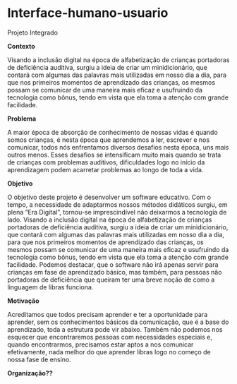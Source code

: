 # Interface-humano-usuario
Projeto Integrado

**Contexto**

Visando a inclusão digital na época de alfabetização de crianças portadoras de deficiência auditiva, surgiu a ideia de criar um minidicionário, que contará com algumas das palavras mais utilizadas em nosso dia a dia, para que nos primeiros momentos de aprendizado das crianças, os mesmos possam se comunicar de uma maneira mais eficaz e usufruindo da tecnologia como bônus, tendo em vista que ela toma a atenção com grande facilidade.

**Problema**

A maior época de absorção de conhecimento de nossas vidas é quando somos crianças, é nesta época que aprendemos a ler, escrever e nos comunicar, todos nós enfrentamos diversos desafios nesta época, uns mais outros menos. Esses desafios se intensificam muito mais quando se trata de crianças com problemas auditivos, dificuldades logo no início da aprendizagem podem acarretar problemas ao longo de toda a vida.

**Objetivo**

O objetivo deste projeto é desenvolver um software educativo. Com o tempo, a necessidade de adaptarmos nossos métodos didáticos surgiu, em plena “Era Digital”, tornou-se imprescindível não deixarmos a tecnologia de lado.
Visando a inclusão digital na época de alfabetização de crianças portadoras de deficiência auditiva, surgiu a ideia de criar um minidicionário, que contará com algumas das palavras mais utilizadas em nosso dia a dia, para que nos primeiros momentos de aprendizado das crianças, os mesmos possam se comunicar de uma maneira mais eficaz e usufruindo da tecnologia como bônus, tendo em vista que ela toma a atenção com grande facilidade.
Podemos destacar, que o software não irá apenas servir para crianças em fase de aprendizado básico, mas também, para pessoas não portadoras de deficiência que queiram ter uma breve noção de como a linguagem de libras funciona.

**Motivação**

Acreditamos que todos precisam aprender e ter a oportunidade para aprender, sem os conhecimentos básicos da comunicação, que é a base do aprendizado, toda a estrutura pode vir abaixo. Também não podemos nos esquecer que encontraremos pessoas com necessidades especiais e, quando encontrarmos, precisamos estar aptos a nos comunicar efetivamente, nada melhor do que aprender libras logo no começo de nossa fase de ensino.

**Organização??**
